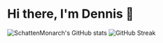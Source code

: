 # Hi there, I'm Dennis :wave:

![SchattenMonarch's GitHub stats](https://github-readme-stats.vercel.app/api?username=SchattenMonarch&hide=contribs&show_icons=true&theme=highcontrast)
![GitHub Streak](https://github-readme-streak-stats.herokuapp.com/?user=SchattenMonarch&theme=highcontrast)
